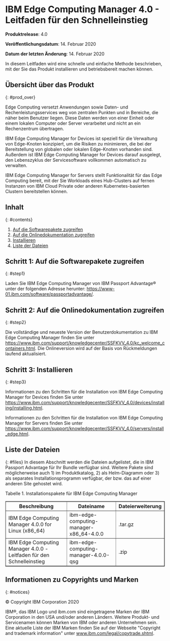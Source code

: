 # IBM Edge Computing Manager 4.0 - Leitfaden für den Schnelleinstieg

<b>Produktrelease</b>: 4.0

<b>Veröffentlichungsdatum</b>: 14. Februar 2020

<b>Datum der letzten Änderung</b>: 14. Februar 2020

In diesem Leitfaden wird eine schnelle und einfache Methode beschrieben, mit der Sie das Produkt installieren und betriebsbereit machen können. 

## Übersicht über das Produkt
{: #prod_over}

Edge Computing versetzt Anwendungen sowie Daten- und Rechenleistungsservices weg von zentralen Punkten und in Bereiche, die näher beim Benutzer liegen. Diese Daten werden von einer Einheit oder einem lokalen Computer oder Server verarbeitet und nicht an ein Rechenzentrum übertragen. 

IBM Edge Computing Manager for Devices ist speziell für die Verwaltung von Edge-Knoten konzipiert, um die Risiken zu minimieren, die bei der Bereitstellung von globalen oder lokalen Edge-Knoten vorhanden sind. Außerdem ist IBM Edge Computing Manager for Devices darauf ausgelegt, den Lebenszyklus der Servicesoftware vollkommen automatisch zu verwalten. 

IBM Edge Computing Manager for Servers stellt Funktionalität für das Edge Computing bereit, mit der Sie Workloads eines Hub-Clusters auf fernen Instanzen von IBM Cloud Private oder anderen Kubernetes-basierten Clustern bereitstellen können. 

## Inhalt
{: #contents}

 1. [Auf die Softwarepakete zugreifen](#step1)
 2. [Auf die Onlinedokumentation zugreifen](#step2)
 3. [Installieren](#step3)
 4. [Liste der Dateien](#files)

## Schritt 1: Auf die Softwarepakete zugreifen
{: #step1}

Laden Sie IBM Edge Computing Manager von IBM Passport Advantage® unter der folgenden Adresse herunter: https://www-01.ibm.com/software/passportadvantage/.

## Schritt 2: Auf die Onlinedokumentation zugreifen
{: #step2}

Die vollständige und neueste Version der Benutzerdokumentation zu IBM Edge Computing Manager finden Sie unter https://www.ibm.com/support/knowledgecenter/SSFKVV_4.0/kc_welcome_containers.html. Die Onlineversion wird auf der Basis von Rückmeldungen laufend aktualisiert. 

## Schritt 3: Installieren
{: #step3}

Informationen zu den Schritten für die Installation von IBM Edge Computing Manager for Devices finden Sie unter https://www.ibm.com/support/knowledgecenter/SSFKVV_4.0/devices/installing/installing.html.

Informationen zu den Schritten für die Installation von IBM Edge Computing Manager for Servers finden Sie unter https://www.ibm.com/support/knowledgecenter/SSFKVV_4.0/servers/install_edge.html. 

## Liste der Dateien
{: #files}
In diesem Abschnitt werden die Dateien aufgelistet, die in IBM Passport Advantage für Ihr Bundle verfügbar sind. Weitere Pakete sind möglicherweise auch 1) im Produktkatalog, 2) als Helm-Diagramm oder 3) als separates Installationsprogramm verfügbar, der bzw. das auf einer anderen Site gehostet wird. 

Tabelle 1. Installationspakete für IBM Edge Computing Manager
<table border="1" width="100%">
  <tr>
    <th width="50%">Beschreibung</th>
    <th width="40%">Dateiname<br></th>
    <th width="10%">Dateierweiterung<br></th>
  </tr>
  <tr>
    <td>IBM Edge Computing Manager 4.0.0 for Linux (x86_64)</td>
    <td>ibm-edge-computing-manager-x86_64-4.0.0</td>
    <td>.tar.gz</td>
  </tr>
  <tr>
    <td>IBM Edge Computing Manager 4.0.0 - Leitfaden für den Schnelleinstieg</td>
    <td>ibm-edge-computing-manager-4.0.0-qsg</td>
    <td>.zip</td>
  </tr>
</table>

## Informationen zu Copyrights und Marken
{: #notices}

© Copyright IBM Corporation 2020



IBM®, das IBM Logo und ibm.com sind eingetragene Marken der IBM Corporation in den USA und/oder anderen Ländern. Weitere Produkt- und Servicenamen können Marken von IBM oder anderen Unternehmen sein. Eine aktuelle Liste der IBM Marken finden Sie auf der Webseite "Copyright and trademark information" unter www.ibm.com/legal/copytrade.shtml.
